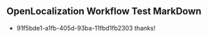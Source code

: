 ## OpenLocalization Workflow Test MarkDown
* 91f5bde1-a1fb-405d-93ba-11fbd1fb2303 thanks!

<!--HONumber=Jul16_HO2-->


